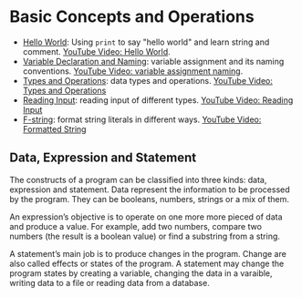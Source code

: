 # Basic Concepts and Operations

- [Hello World](hello-world.ipynb): Using `print` to say "hello world" and learn string and comment. [YouTube Video: Hello World](https://youtu.be/gLDAJiWOmj8).
- [Variable Declaration and Naming](variable-assignment-naming.ipynb): variable assignment and its naming conventions. [YouTube Video: variable assignment naming](https://youtu.be/j415LA6XROA).
- [Types and Operations](types-and-operations.ipynb): data types and operations. [YouTube Video: Types and Operations](https://youtu.be/HopGmJKTTE4)
- [Reading Input](reading-input.ipynb): reading input of different types. [YouTube Video: Reading Input](https://youtu.be/5H09F6JFbIs)
- [F-string](formatted-string.ipynb): format string literals in different ways. [YouTube Video: Formatted String](https://youtu.be/fEGRLW_--Co)

## Data, Expression and Statement

The constructs of a program can be classified into three kinds: data, expression and statement. Data represent the information to be processed by the program. They can be booleans, numbers, strings or a mix of them.

An expression’s objective is to operate on one more more pieced of data and produce a value. For example, add two numbers, compare two numbers (the result is a boolean value) or find a substring from a string.

A statement’s main job is to produce changes in the program. Change are also called effects or states of the program. A statement may change the program states by creating a variable, changing the data in a varaible, writing data to a file or reading data from a database.
